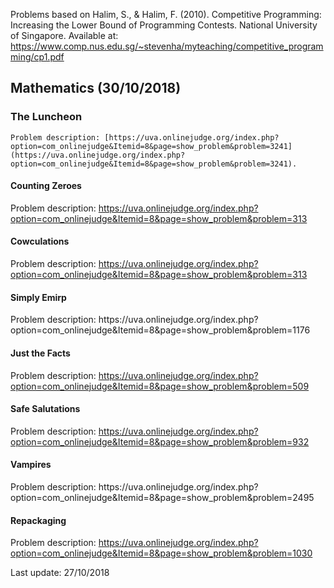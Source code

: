<p>Problems based on Halim, S., & Halim, F. (2010). Competitive Programming: Increasing the Lower 
            Bound of Programming Contests. National University of Singapore. Available at: 
            <a href="https://www.comp.nus.edu.sg/~stevenha/myteaching/competitive_programming/cp1.pdf">
              https://www.comp.nus.edu.sg/~stevenha/myteaching/competitive_programming/cp1.pdf
            </a>
 </p>
 
## Mathematics (30/10/2018)
  ### The Luncheon
    Problem description: [https://uva.onlinejudge.org/index.php?option=com_onlinejudge&Itemid=8&page=show_problem&problem=3241](https://uva.onlinejudge.org/index.php?option=com_onlinejudge&Itemid=8&page=show_problem&problem=3241).

  <h4>Counting Zeroes</h4>
            <p>Problem description: <a href="https://uva.onlinejudge.org/index.php?option=com_onlinejudge&Itemid=8&page=show_problem&problem=313">
            https://uva.onlinejudge.org/index.php?option=com_onlinejudge&Itemid=8&page=show_problem&problem=313</a></p>

  <h4>Cowculations</h4>
    <p>Problem description: <a href="https://uva.onlinejudge.org/index.php?option=com_onlinejudge&Itemid=8&page=show_problem&problem=313">https://uva.onlinejudge.org/index.php?option=com_onlinejudge&Itemid=8&page=show_problem&problem=313</a></p>
  
  <h4>Simply Emirp</h4>
    <p>Problem description: <a href="https://uva.onlinejudge.org/index.php?option=com_onlinejudge&Itemid=8&page=show_problem&problem=1176"></a>https://uva.onlinejudge.org/index.php?option=com_onlinejudge&Itemid=8&page=show_problem&problem=1176</p>
    
  <h4>Just the Facts</h4>
    <p>Problem description: <a href="https://uva.onlinejudge.org/index.php?option=com_onlinejudge&Itemid=8&page=show_problem&problem=509">https://uva.onlinejudge.org/index.php?option=com_onlinejudge&Itemid=8&page=show_problem&problem=509</a></p>
  
  <h4>Safe Salutations</h4>
    <p>Problem description: <a href="https://uva.onlinejudge.org/index.php?option=com_onlinejudge&Itemid=8&page=show_problem&problem=932">https://uva.onlinejudge.org/index.php?option=com_onlinejudge&Itemid=8&page=show_problem&problem=932</a></p>
    
  <h4>Vampires</h4>
    <p>Problem description: <a href="https://uva.onlinejudge.org/index.php?option=com_onlinejudge&Itemid=8&page=show_problem&problem=2495"></a>https://uva.onlinejudge.org/index.php?option=com_onlinejudge&Itemid=8&page=show_problem&problem=2495</p>
    
   <h4>Repackaging</h4>
    <p>Problem description: <a href="https://uva.onlinejudge.org/index.php?option=com_onlinejudge&Itemid=8&page=show_problem&problem=1030">https://uva.onlinejudge.org/index.php?option=com_onlinejudge&Itemid=8&page=show_problem&problem=1030</a></p>

Last update: 27/10/2018
